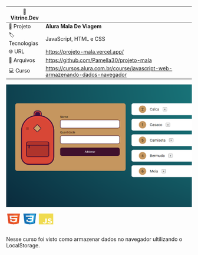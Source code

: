 | 🚀 Vitrine.Dev | | 
| -------------  | --- |
| 📌 Projeto | **Alura Mala De Viagem**
| :label: Tecnologias | JavaScript, HTML e CSS
| :globe_with_meridians: URL | https://projeto-mala.vercel.app/
| :file_folder: Arquivos |  https://github.com/Pamella30/projeto-mala
| :computer: Curso | https://cursos.alura.com.br/course/javascript-web-armazenando-dados-navegador

<!-- Inserir imagem com a #vitrinedev ao final do link -->
![](https://raw.githubusercontent.com/Pamella30/projeto-mala/main/AluraMala.png#vitrinedev)

<div style="display: inline_block">
  <img align="center" alt="Rafa-HTML" height="30" width="40" src="https://raw.githubusercontent.com/devicons/devicon/master/icons/html5/html5-original.svg">
  <img align="center" alt="Rafa-CSS" height="30" width="40" src="https://raw.githubusercontent.com/devicons/devicon/master/icons/css3/css3-original.svg">
  <img align="center" alt="Rafa-Js" height="30" width="40" src="https://raw.githubusercontent.com/devicons/devicon/master/icons/javascript/javascript-plain.svg">
<div><br>
  
Nesse curso foi visto como armazenar dados no navegador ultilizando o LocalStorage.
